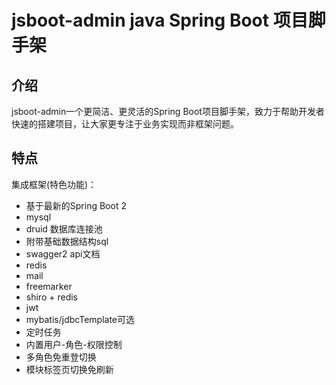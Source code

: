 # jsboot-admin java Spring Boot 项目脚手架

## 介绍

jsboot-admin一个更简洁、更灵活的Spring Boot项目脚手架，致力于帮助开发者快速的搭建项目，让大家更专注于业务实现而非框架问题。

## 特点

集成框架(特色功能)：
- 基于最新的Spring Boot 2
- mysql 
- druid 数据库连接池
- 附带基础数据结构sql
- swagger2 api文档
- redis
- mail
- freemarker
- shiro + redis
- jwt
- mybatis/jdbcTemplate可选
- 定时任务
- 内置用户-角色-权限控制
- 多角色免重登切换
- 模块标签页切换免刷新


